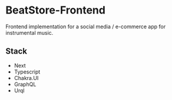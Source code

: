 # BeatStore-Frontend

Frontend implementation for a social media / e-commerce app for instrumental music.

## Stack

-   Next
-   Typescript
-   Chakra.UI
-   GraphQL
-   Urql

